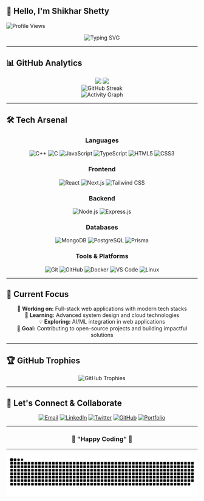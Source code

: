 ## 👋 Hello, I'm **Shikhar Shetty**
<div align="left">
  <img src="https://komarev.com/ghpvc/?username=Shikhar-Shetty&style=for-the-badge&color=0891b2&labelColor=1c1917" alt="Profile Views" />
</div>

<div align="center">
  
![Typing SVG](https://readme-typing-svg.demolab.com?font=Fira+Code&size=28&duration=3000&pause=1000&color=00D9FF&center=true&vCenter=true&width=600&lines=Full+Stack+Developer;Problem+Solver;Tech+Enthusiast;Always+Learning+%F0%9F%9A%80)

</div>

---


## 📊 **GitHub Analytics**

<div align="center">
  <img height="180em" src="https://github-readme-stats.vercel.app/api?username=Shikhar-Shetty&show_icons=true&count_private=true&include_all_commits=true&theme=tokyonight&hide_border=true&bg_color=0D1117&title_color=00D9FF&icon_color=00D9FF&text_color=c9d1d9" />
  <img height="180em" src="https://github-readme-stats.vercel.app/api/top-langs/?username=Shikhar-Shetty&layout=compact&theme=tokyonight&hide_border=true&bg_color=0D1117&title_color=00D9FF&text_color=c9d1d9" />
</div>

<div align="center">
  <img src="https://github-readme-streak-stats.herokuapp.com/?user=Shikhar-Shetty&theme=tokyonight&hide_border=true&background=0D1117&stroke=00D9FF&ring=00D9FF&fire=FF6B6B&currStreakLabel=00D9FF" alt="GitHub Streak" />
</div>

<div align="center">
  <img src="https://github-readme-activity-graph.vercel.app/graph?username=Shikhar-Shetty&bg_color=0D1117&color=00D9FF&line=00D9FF&point=FF6B6B&area=true&hide_border=true" alt="Activity Graph" />
</div>

---

## 🛠️ **Tech Arsenal**

<div align="center">

### **Languages**
![C++](https://img.shields.io/badge/C++-00599C?style=for-the-badge&logo=c%2B%2B&logoColor=white)
![C](https://img.shields.io/badge/C-A8B9CC?style=for-the-badge&logo=c&logoColor=black)
![JavaScript](https://img.shields.io/badge/JavaScript-F7DF1E?style=for-the-badge&logo=javascript&logoColor=black)
![TypeScript](https://img.shields.io/badge/TypeScript-3178C6?style=for-the-badge&logo=typescript&logoColor=white)
![HTML5](https://img.shields.io/badge/HTML5-E34F26?style=for-the-badge&logo=html5&logoColor=white)
![CSS3](https://img.shields.io/badge/CSS3-1572B6?style=for-the-badge&logo=css3&logoColor=white)

### **Frontend**
![React](https://img.shields.io/badge/React-61DAFB?style=for-the-badge&logo=react&logoColor=black)
![Next.js](https://img.shields.io/badge/Next.js-000000?style=for-the-badge&logo=next.js&logoColor=white)
![Tailwind CSS](https://img.shields.io/badge/Tailwind_CSS-38B2AC?style=for-the-badge&logo=tailwind-css&logoColor=white)

### **Backend**
![Node.js](https://img.shields.io/badge/Node.js-339933?style=for-the-badge&logo=node.js&logoColor=white)
![Express.js](https://img.shields.io/badge/Express.js-000000?style=for-the-badge&logo=express&logoColor=white)

### **Databases**
![MongoDB](https://img.shields.io/badge/MongoDB-47A248?style=for-the-badge&logo=mongodb&logoColor=white)
![PostgreSQL](https://img.shields.io/badge/PostgreSQL-336791?style=for-the-badge&logo=postgresql&logoColor=white)
![Prisma](https://img.shields.io/badge/Prisma-2D3748?style=for-the-badge&logo=prisma&logoColor=white)

### **Tools & Platforms**
![Git](https://img.shields.io/badge/Git-F05032?style=for-the-badge&logo=git&logoColor=white)
![GitHub](https://img.shields.io/badge/GitHub-181717?style=for-the-badge&logo=github&logoColor=white)
![Docker](https://img.shields.io/badge/Docker-2496ED?style=for-the-badge&logo=docker&logoColor=white)
![VS Code](https://img.shields.io/badge/VS_Code-007ACC?style=for-the-badge&logo=visual-studio-code&logoColor=white)
![Linux](https://img.shields.io/badge/Linux-FCC624?style=for-the-badge&logo=linux&logoColor=black)

</div>

---

## 🎯 **Current Focus**

<div align="center">
  
🔭 **Working on:** Full-stack web applications with modern tech stacks  
🌱 **Learning:** Advanced system design and cloud technologies  
💡 **Exploring:** AI/ML integration in web applications  
🎯 **Goal:** Contributing to open-source projects and building impactful solutions  

</div>

---

## 🏆 **GitHub Trophies**

<div align="center">
  <img src="https://github-profile-trophy.vercel.app/?username=Shikhar-Shetty&theme=tokyonight&no-frame=true&column=7&margin-w=15&margin-h=15" alt="GitHub Trophies" />
</div>

---


## 🤝 **Let's Connect & Collaborate**

<div align="center">
  
[![Email](https://img.shields.io/badge/Email-D14836?style=for-the-badge&logo=gmail&logoColor=white)](mailto:your.email@example.com)
[![LinkedIn](https://img.shields.io/badge/LinkedIn-0A66C2?style=for-the-badge&logo=linkedin&logoColor=white)](https://linkedin.com/in/shikhar-shetty)
[![Twitter](https://img.shields.io/badge/Twitter-1DA1F2?style=for-the-badge&logo=twitter&logoColor=white)](https://twitter.com/shikhar_shetty)
[![GitHub](https://img.shields.io/badge/GitHub-181717?style=for-the-badge&logo=github&logoColor=white)](https://github.com/Shikhar-Shetty)
[![Portfolio](https://img.shields.io/badge/Portfolio-FF5722?style=for-the-badge&logo=google-chrome&logoColor=white)](https://your-portfolio.com)

</div>

---


<div align="center">
  
### 🌟 **"Happy Coding"** 🌟

</div>

---

<div align="center">
  <img src="https://raw.githubusercontent.com/Platane/snk/output/github-contribution-grid-snake.svg" alt="Snake animation" />
</div>
